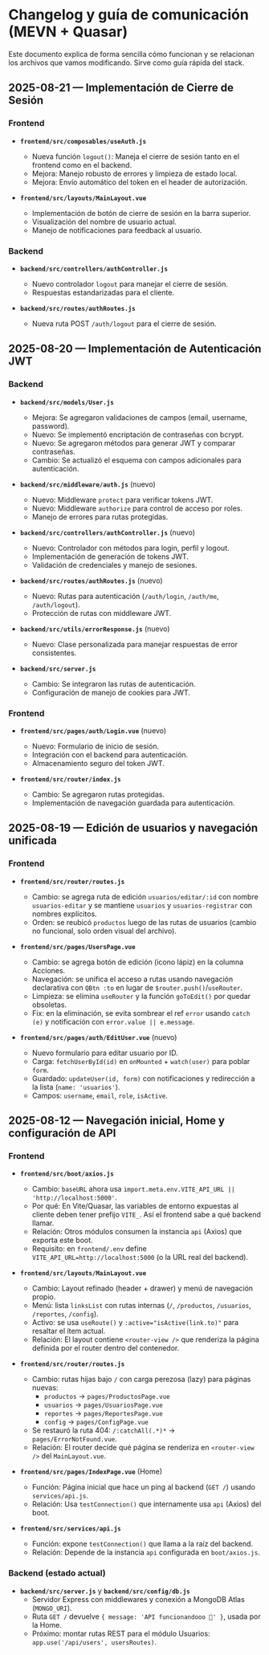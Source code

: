# Changelog y guía de comunicación (MEVN + Quasar)

Este documento explica de forma sencilla cómo funcionan y se relacionan los archivos que vamos modificando. Sirve como guía rápida del stack.

## 2025-08-21 — Implementación de Cierre de Sesión

### Frontend

- **`frontend/src/composables/useAuth.js`**
  - Nueva función `logout()`: Maneja el cierre de sesión tanto en el frontend como en el backend.
  - Mejora: Manejo robusto de errores y limpieza de estado local.
  - Mejora: Envío automático del token en el header de autorización.

- **`frontend/src/layouts/MainLayout.vue`**
  - Implementación de botón de cierre de sesión en la barra superior.
  - Visualización del nombre de usuario actual.
  - Manejo de notificaciones para feedback al usuario.

### Backend

- **`backend/src/controllers/authController.js`**
  - Nuevo controlador `logout` para manejar el cierre de sesión.
  - Respuestas estandarizadas para el cliente.

- **`backend/src/routes/authRoutes.js`**
  - Nueva ruta POST `/auth/logout` para el cierre de sesión.

## 2025-08-20 — Implementación de Autenticación JWT

### Backend

- **`backend/src/models/User.js`**
  - Mejora: Se agregaron validaciones de campos (email, username, password).
  - Nuevo: Se implementó encriptación de contraseñas con bcrypt.
  - Nuevo: Se agregaron métodos para generar JWT y comparar contraseñas.
  - Cambio: Se actualizó el esquema con campos adicionales para autenticación.

- **`backend/src/middleware/auth.js`** (nuevo)
  - Nuevo: Middleware `protect` para verificar tokens JWT.
  - Nuevo: Middleware `authorize` para control de acceso por roles.
  - Manejo de errores para rutas protegidas.

- **`backend/src/controllers/authController.js`** (nuevo)
  - Nuevo: Controlador con métodos para login, perfil y logout.
  - Implementación de generación de tokens JWT.
  - Validación de credenciales y manejo de sesiones.

- **`backend/src/routes/authRoutes.js`** (nuevo)
  - Nuevo: Rutas para autenticación (`/auth/login`, `/auth/me`, `/auth/logout`).
  - Protección de rutas con middleware JWT.

- **`backend/src/utils/errorResponse.js`** (nuevo)
  - Nuevo: Clase personalizada para manejar respuestas de error consistentes.

- **`backend/src/server.js`**
  - Cambio: Se integraron las rutas de autenticación.
  - Configuración de manejo de cookies para JWT.

### Frontend

- **`frontend/src/pages/auth/Login.vue`** (nuevo)
  - Nuevo: Formulario de inicio de sesión.
  - Integración con el backend para autenticación.
  - Almacenamiento seguro del token JWT.

- **`frontend/src/router/index.js`**
  - Cambio: Se agregaron rutas protegidas.
  - Implementación de navegación guardada para autenticación.

## 2025-08-19 — Edición de usuarios y navegación unificada

### Frontend

- **`frontend/src/router/routes.js`**
  - Cambio: se agrega ruta de edición `usuarios/editar/:id` con nombre `usuarios-editar` y se mantiene `usuarios` y `usuarios-registrar` con nombres explícitos.
  - Orden: se reubicó `productos` luego de las rutas de usuarios (cambio no funcional, solo orden visual del archivo).

- **`frontend/src/pages/UsersPage.vue`**
  - Cambio: se agrega botón de edición (icono lápiz) en la columna Acciones.
  - Navegación: se unifica el acceso a rutas usando navegación declarativa con `QBtn :to` en lugar de `$router.push()`/`useRouter`.
  - Limpieza: se elimina `useRouter` y la función `goToEdit()` por quedar obsoletas.
  - Fix: en la eliminación, se evita sombrear el ref `error` usando `catch (e)` y notificación con `error.value || e.message`.

- **`frontend/src/pages/auth/EditUser.vue`** (nuevo)
  - Nuevo formulario para editar usuario por ID.
  - Carga: `fetchUserById(id)` en `onMounted` + `watch(user)` para poblar `form`.
  - Guardado: `updateUser(id, form)` con notificaciones y redirección a la lista (`name: 'usuarios'`).
  - Campos: `username`, `email`, `role`, `isActive`.

## 2025-08-12 — Navegación inicial, Home y configuración de API

### Frontend

- **`frontend/src/boot/axios.js`**
  - Cambio: `baseURL` ahora usa `import.meta.env.VITE_API_URL || 'http://localhost:5000'`.
  - Por qué: En Vite/Quasar, las variables de entorno expuestas al cliente deben tener prefijo `VITE_`. Así el frontend sabe a qué backend llamar.
  - Relación: Otros módulos consumen la instancia `api` (Axios) que exporta este boot.
  - Requisito: en `frontend/.env` define `VITE_API_URL=http://localhost:5000` (o la URL real del backend).

- **`frontend/src/layouts/MainLayout.vue`**
  - Cambio: Layout refinado (header + drawer) y menú de navegación propio.
  - Menú: lista `linksList` con rutas internas (`/`, `/productos`, `/usuarios`, `/reportes`, `/config`).
  - Activo: se usa `useRoute()` y `:active="isActive(link.to)"` para resaltar el ítem actual.
  - Relación: El layout contiene `<router-view />` que renderiza la página definida por el router dentro del contenedor.

- **`frontend/src/router/routes.js`**
  - Cambio: rutas hijas bajo `/` con carga perezosa (lazy) para páginas nuevas:
    - `productos` → `pages/ProductosPage.vue`
    - `usuarios` → `pages/UsuariosPage.vue`
    - `reportes` → `pages/ReportesPage.vue`
    - `config` → `pages/ConfigPage.vue`
  - Se restauró la ruta 404: `/:catchAll(.*)*` → `pages/ErrorNotFound.vue`.
  - Relación: El router decide qué página se renderiza en `<router-view />` del `MainLayout.vue`.

- **`frontend/src/pages/IndexPage.vue`** (Home)
  - Función: Página inicial que hace un ping al backend (`GET /`) usando `services/api.js`.
  - Relación: Usa `testConnection()` que internamente usa `api` (Axios) del boot.

- **`frontend/src/services/api.js`**
  - Función: expone `testConnection()` que llama a la raíz del backend.
  - Relación: Depende de la instancia `api` configurada en `boot/axios.js`.

### Backend (estado actual)

- **`backend/src/server.js`** y **`backend/src/config/db.js`**
  - Servidor Express con middlewares y conexión a MongoDB Atlas (`MONGO_URI`).
  - Ruta `GET /` devuelve `{ message: 'API funcionandooo 🚀' }`, usada por la Home.
  - Próximo: montar rutas REST para el módulo Usuarios: `app.use('/api/users', usersRoutes)`.

